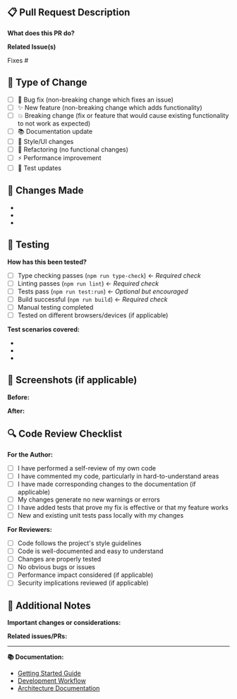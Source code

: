 ## 📋 Pull Request Description

**What does this PR do?**
<!-- Provide a clear and concise description of what this pull request accomplishes -->

**Related Issue(s)**
<!-- Link to any related GitHub issues using #issue-number -->
Fixes #<!-- issue number here -->

## 🔄 Type of Change

- [ ] 🐛 Bug fix (non-breaking change which fixes an issue)
- [ ] ✨ New feature (non-breaking change which adds functionality)
- [ ] 💥 Breaking change (fix or feature that would cause existing functionality to not work as expected)
- [ ] 📚 Documentation update
- [ ] 🎨 Style/UI changes
- [ ] 🔧 Refactoring (no functional changes)
- [ ] ⚡ Performance improvement
- [ ] 🧪 Test updates

## 📝 Changes Made

<!-- List the specific changes made in this PR -->
- 
- 
- 

## 🧪 Testing

**How has this been tested?**
<!-- Describe the tests that you ran to verify your changes -->

- [ ] Type checking passes (`npm run type-check`) ← *Required check*
- [ ] Linting passes (`npm run lint`) ← *Required check*  
- [ ] Tests pass (`npm run test:run`) ← *Optional but encouraged*
- [ ] Build successful (`npm run build`) ← *Required check*
- [ ] Manual testing completed
- [ ] Tested on different browsers/devices (if applicable)

**Test scenarios covered:**
<!-- List the scenarios you tested -->
- 
- 
- 

## 📸 Screenshots (if applicable)

<!-- Add screenshots or GIFs showing the changes, especially for UI updates -->

**Before:**
<!-- Add screenshot of before state -->

**After:**
<!-- Add screenshot of after state -->

## 🔍 Code Review Checklist

**For the Author:**
- [ ] I have performed a self-review of my own code
- [ ] I have commented my code, particularly in hard-to-understand areas
- [ ] I have made corresponding changes to the documentation (if applicable)
- [ ] My changes generate no new warnings or errors
- [ ] I have added tests that prove my fix is effective or that my feature works
- [ ] New and existing unit tests pass locally with my changes

**For Reviewers:**
- [ ] Code follows the project's style guidelines
- [ ] Code is well-documented and easy to understand
- [ ] Changes are properly tested
- [ ] No obvious bugs or issues
- [ ] Performance impact considered (if applicable)
- [ ] Security implications reviewed (if applicable)

## 💭 Additional Notes

**Important changes or considerations:**
<!-- Describe any architectural changes, breaking changes, or special considerations -->

**Related issues/PRs:**
<!-- Link any related issues or pull requests -->

---

**📚 Documentation:**
- [Getting Started Guide](../docs/01-GETTING-STARTED.md)
- [Development Workflow](../docs/02-DEVELOPMENT-WORKFLOW.md)
- [Architecture Documentation](../docs/03-ARCHITECTURE.md) 